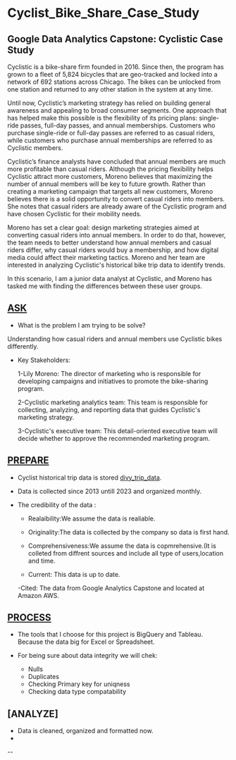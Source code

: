 # Cyclist_Bike_Share_Case_Study

## Google Data Analytics Capstone: Cyclistic Case Study

Cyclistic is a bike-share firm founded in 2016. Since then, the program has grown to a fleet of 5,824 bicycles that are geo-tracked and locked into a network of 692 stations across Chicago. The bikes can be unlocked from one station and returned to any other station in the system at any time.

Until now, Cyclistic’s marketing strategy has relied on building general awareness and appealing to broad consumer segments. One approach that has helped make this possible is the flexibility of its pricing plans: single-ride passes, full-day passes, and annual memberships. Customers who purchase single-ride or full-day passes are referred to as casual riders, while customers who purchase annual memberships are referred to as Cyclistic members.

Cyclistic’s finance analysts have concluded that annual members are much more profitable than casual riders. Although the pricing flexibility helps Cyclistic attract more customers, Moreno believes that maximizing the number of annual members will be key to future growth. Rather than creating a marketing campaign that targets all new customers, Moreno believes there is a solid opportunity to convert casual riders into members. She notes that casual riders are already aware of the Cyclistic program and have chosen Cyclistic for their mobility needs.

Moreno has set a clear goal: design marketing strategies aimed at converting casual riders into annual members. In order to do that, however, the team needs to better understand how annual members and casual riders differ, why casual riders would buy a membership, and how digital media could affect their marketing tactics. Moreno and her team are interested in analyzing Cyclistic's historical bike trip data to identify trends.

In this scenario, I am a junior data analyst at Cyclistic, and Moreno has tasked me with finding the differences between these user groups.  

## [ASK](https://github.com/berivanyavuz/Cyclist_Bike_Share_Case_Study/blob/main/01_ASK.md)

   - What is the problem I am trying to be solve?

   Understanding how casual riders and annual members use Cyclistic bikes differently.
  
   - Key Stakeholders:

      1-Lily Moreno: The director of marketing who is responsible for developing campaigns and
     initiatives to promote the bike-sharing program.

      2-Cyclistic marketing analytics team: This team is responsible for collecting, analyzing,
      and reporting data that guides Cyclistic's marketing strategy.

      3-Cyclistic's executive team: This detail-oriented executive team will decide whether to
     approve the recommended marketing program.

 ## [PREPARE](https://github.com/berivanyavuz/Cyclist_Bike_Share_Case_Study/blob/main/PREPARE.md)
 
   - Cyclist historical trip data is stored [divy_trip_data](https://divvy-tripdata.s3.amazonaws.com/index.html).

   - Data is collected since 2013 untill 2023 and organized monthly.

   - The credibility of the data :

     - Realaibility:We assume the data is realiable.
  
     - Originality:The data is collected by the company so data is first hand.
  
     - Comprehensiveness:We assume the data is copmrehensive.(It is colleted from diffrent sources and 
     include all type of users,location and time.
  
     - Current: This data is up to date.
  
     -Cited: The data from Google Analytics Capstone and located at Amazon AWS.
     

  ## [PROCESS](https://github.com/berivanyavuz/Cyclist_Bike_Share_Case_Study/blob/main/PROCESS.md)
  
   - The tools that I choose for this project is BigQuery and Tableau. Because the data big for
       Excel or Spreadsheet.
       
   - For being sure about data integrity we will chek:
     
        - Nulls
        - Duplicates
        - Checking Primary key for uniqness
        - Checking data type compatability

   ## [ANALYZE]

   - Data is cleaned, organized and formatted now.
   - 
--



 


